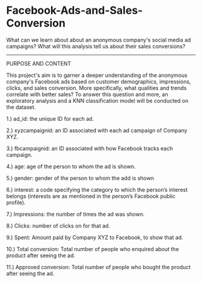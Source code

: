 # Facebook-Ads-and-Sales-Conversion
What can we learn about about an anonymous company's social media ad campaigns? What will this analysis tell us about their sales conversions?


-----------------------------------------------------------------------------------------------------------------------------------------------------------------------
PURPOSE AND CONTENT

This project's aim is to garner a deeper understanding of the anonymous company's Facebook ads based on customer demographics, impressions, clicks, and sales conversion. More specifically, what qualities and trends correlate with better sales? To answer this question and more, an exploratory analysis and a KNN classification model will be conducted on the dataset.

1.) ad_id: the unique ID for each ad.

2.) xyzcampaignid: an ID associated with each ad campaign of Company XYZ.  

3.) fbcampaignid: an ID associated with how Facebook tracks each campaign.

4.) age: age of the person to whom the ad is shown.

5.) gender: gender of the person to whom the add is shown

6.) interest: a code specifying the category to which the person’s interest belongs (interests are as mentioned in the person’s Facebook public profile).

7.) Impressions: the number of times the ad was shown.

8.) Clicks: number of clicks on for that ad.

9.) Spent: Amount paid by Company XYZ to Facebook, to show that ad.

10.) Total conversion: Total number of people who enquired about the product after seeing the ad.

11.) Approved conversion: Total number of people who bought the product after seeing the ad.
